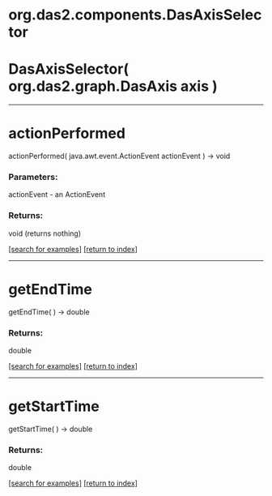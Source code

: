 # org.das2.components.DasAxisSelector



# DasAxisSelector( org.das2.graph.DasAxis axis )


***
<a name="actionPerformed"></a>
# actionPerformed
actionPerformed( java.awt.event.ActionEvent actionEvent ) &rarr; void



### Parameters:
actionEvent - an ActionEvent

### Returns:
void (returns nothing)


<a href="https://github.com/autoplot/dev/search?q=actionPerformed&unscoped_q=actionPerformed">[search for examples]</a>
<a href="https://github.com/autoplot/documentation/blob/master/javadoc/index-all.md">[return to index]</a>

***
<a name="getEndTime"></a>
# getEndTime
getEndTime(  ) &rarr; double



### Returns:
double


<a href="https://github.com/autoplot/dev/search?q=getEndTime&unscoped_q=getEndTime">[search for examples]</a>
<a href="https://github.com/autoplot/documentation/blob/master/javadoc/index-all.md">[return to index]</a>

***
<a name="getStartTime"></a>
# getStartTime
getStartTime(  ) &rarr; double



### Returns:
double


<a href="https://github.com/autoplot/dev/search?q=getStartTime&unscoped_q=getStartTime">[search for examples]</a>
<a href="https://github.com/autoplot/documentation/blob/master/javadoc/index-all.md">[return to index]</a>

